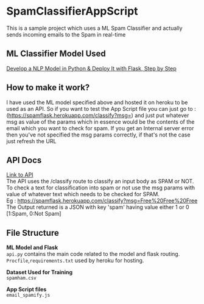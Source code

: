 # SpamClassifierAppScript
This is a sample project which uses a ML Spam Classifier and actually sends incoming emails to the Spam in real-time

## ML Classifier Model Used
[Develop a NLP Model in Python & Deploy It with Flask, Step by Step](https://towardsdatascience.com/develop-a-nlp-model-in-python-deploy-it-with-flask-step-by-step-744f3bdd7776)

## How to make it work?
I have used the ML model specified above and hosted it on heroku to be used as an API.
So if you want to test the App Script file you can just go to : (https://spamflask.herokuapp.com/classify?msg=) 
and just put whatever msg as value of the params which in essence would be the contents of the email which you 
want to check for spam. If you get an Internal server error then you've not specified the msg params correctly,
if that's not the case just refresh the URL


## API Docs
[Link to API](https://spamflask.herokuapp.com/classify?msg=Enter%20Your%20Spam%20Checking%20Body%20Here)\
The API uses the /classify route to classify an input body as SPAM or NOT.
To check a text for classification into spam or not use the msg params with value of whatever text which needs to be
checked for SPAM.\
Eg : https://spamflask.herokuapp.com/classify?msg=Free%20Free%20Free \
The Output returned is a JSON with key 'spam' having value either 1 or 0 [1:Spam, 0:Not Spam]

## File Structure
**ML Model and Flask**\
`api.py` contains the main code related to the model and flask routing.\
`Procfile`,`requirements.txt` used by heroku for hosting.

**Dataset Used for Training**\
`spamham.csv`

**App Script files**\
`email_spamify.js`





